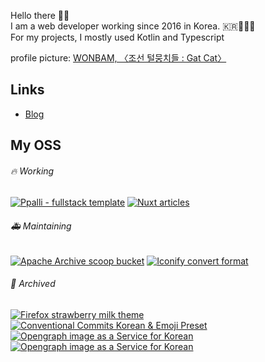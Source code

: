 Hello there 👋🏼 \
I am a web developer working since 2016 in Korea. 🇰🇷👨🏼‍💻 <br />
For my projects, I mostly used Kotlin and Typescript

profile picture: [WONBAM, 〈조선 털뭉치들 : Gat Cat〉](https://www.postype.com/content/post/11613023)

## Links
 - [Blog](https://younggeon.kim)

## My OSS

###### 🔥 Working
[![Ppalli - fullstack template](https://github-readme-stats.vercel.app/api/pin/?username=dungsil&repo=ppalli)](https://github.com/dungsil/ppalli)
[![Nuxt articles](https://github-readme-stats.vercel.app/api/pin/?username=dungsil&repo=nuxt-articles)](https://github.com/dungsil/nuxt-articles)

###### 🚑️ Maintaining
[![Apache Archive scoop bucket](https://github-readme-stats.vercel.app/api/pin/?username=dungsil&repo=scoop-apache-archive)](httpshttps://github.com/dungsil/scoop-apache-archive)
[![Iconify convert format](https://github-readme-stats.vercel.app/api/pin/?username=dungsil&repo=convert-iconify)](https://github.com/dungsil/convert-iconify)

###### 🔖 Archived
[![Firefox strawberry milk theme](https://github-readme-stats.vercel.app/api/pin/?username=dungsil&repo=strawberry-milk)](https://github.com/dungsil/strawberry-milk)
[![Conventional Commits Korean & Emoji Preset](https://github-readme-stats.vercel.app/api/pin/?username=dungsil&repo=conventional-changelog-dungsil)](https://github.com/dungsil/conventional-changelog-dungsil)
[![Opengraph image as a Service for Korean](https://github-readme-stats.vercel.app/api/pin/?username=dungsil&repo=og.kyg.kr)](https://github.com/dungsil/og.kyg.kr)
[![Opengraph image as a Service for Korean](https://github-readme-stats.vercel.app/api/pin/?username=tui-nuxt&repo=editor&show_owner=true)](https://github.com/tui-nuxt/editor)
